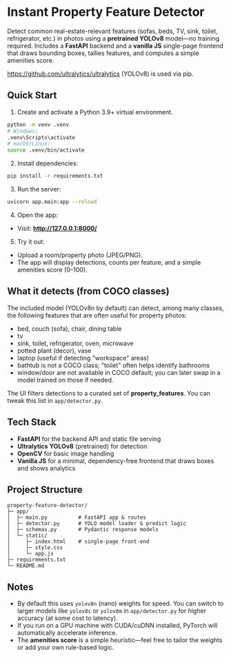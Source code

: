 # Instant Property Feature Detector

Detect common real-estate-relevant features (sofas, beds, TV, sink, toilet, refrigerator, etc.) in photos using a **pretrained YOLOv8** model—no training required. Includes a **FastAPI** backend and a **vanilla JS** single-page frontend that draws bounding boxes, tallies features, and computes a simple amenities score.

https://github.com/ultralytics/ultralytics (YOLOv8) is used via pip.

## Quick Start

1) Create and activate a Python 3.9+ virtual environment.

```bash
python -m venv .venv
# Windows:
.venv\Scripts\activate
# macOS/Linux:
source .venv/bin/activate
```

2) Install dependencies:

```bash
pip install -r requirements.txt
```

3) Run the server:

```bash
uvicorn app.main:app --reload
```

4) Open the app:

- Visit: **http://127.0.0.1:8000/**

5) Try it out:
- Upload a room/property photo (JPEG/PNG).
- The app will display detections, counts per feature, and a simple amenities score (0–100).

## What it detects (from COCO classes)

The included model (YOLOv8n by default) can detect, among many classes, the following features that are often useful for property photos:

- bed, couch (sofa), chair, dining table
- tv
- sink, toilet, refrigerator, oven, microwave
- potted plant (decor), vase
- laptop (useful if detecting "workspace" areas)
- bathtub is not a COCO class; "toilet" often helps identify bathrooms
- window/door are not available in COCO default; you can later swap in a model trained on those if needed.

The UI filters detections to a curated set of **property_features**. You can tweak this list in `app/detector.py`.

## Tech Stack

- **FastAPI** for the backend API and static file serving
- **Ultralytics YOLOv8** (pretrained) for detection
- **OpenCV** for basic image handling
- **Vanilla JS** for a minimal, dependency-free frontend that draws boxes and shows analytics

## Project Structure

```
property-feature-detector/
├─ app/
│  ├─ main.py          # FastAPI app & routes
│  ├─ detector.py      # YOLO model loader & predict logic
│  ├─ schemas.py       # Pydantic response models
│  └─ static/
│     ├─ index.html    # single-page front-end
│     ├─ style.css
│     └─ app.js
├─ requirements.txt
└─ README.md
```

## Notes

- By default this uses `yolov8n` (nano) weights for speed. You can switch to larger models
  like `yolov8s` or `yolov8m` in `app/detector.py` for higher accuracy (at some cost to latency).
- If you run on a GPU machine with CUDA/cuDNN installed, PyTorch will automatically accelerate inference.
- The **amenities score** is a simple heuristic—feel free to tailor the weights or add your own rule-based logic.
